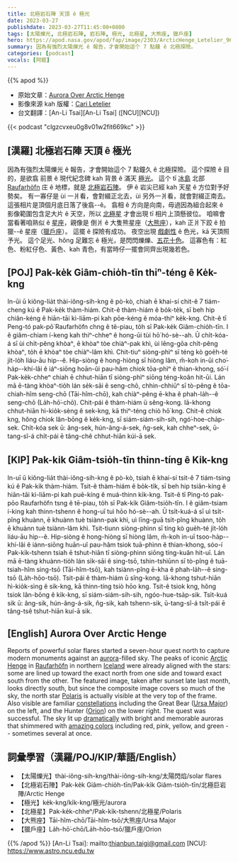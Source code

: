 ```yaml
---
title: 北極岩石陣 天頂 ê 極光
date: 2023-03-27
publishdate: 2023-03-27T11:45:00+0800
tags: [太陽爍光, 北極岩石陣, 岩石陣, 極光, 北極星, 大熊座, 獵戶座]
hero: https://apod.nasa.gov/apod/fap/image/2303/ArcticHenge_Letelier_960_annotated.jpg
summary: 因為有強烈太陽爍光 ê 報告，才會開始這个 7 點鐘 ê 北極探險。
categories: [podcast]
vocals: [阿錕]
---
```


{{% apod %}}

- 原始文章：[Aurora Over Arctic Henge](https://apod.nasa.gov/apod/ap230327.html)
- 影像來源 kah 版權：[Cari Letelier](https://cariletelier.com/about/)
- 台文翻譯：[An-Li Tsai][An-Li Tsai] ([NCU][NCU])

{{< podcast "clgzcvxeu0g8v01w2fit669kc" >}}

## [漢羅] 北極岩石陣 天頂 ê 極光
因為有強烈太陽爍光 ê 報告，才會開始這个 7 點鐘久 ê 北極探險。
這个探險 ê 目的，是欲翕 前景 ê 現代紀念碑 kah 背景 ê 滿天 [極光][aurora]。
這个 tī [冰島][Iceland] 北部 [Raufarhöfn][Raufarhöfn] 庄 ê 地標，就是 [北極岩石陣][Arctic Henge]。
伊 ê 岩尖已經 kah 天星 ê 方位對予好勢矣。
有一寡仔是 ùi 一爿看，會對綴正北去，ùi 另外一爿看，就會對綴正南去。
這張相片是頂個月底日落了後翕--ê。
翕相 ê 方向是向南，毋過因為組合起來 ê 影像範圍包含足大片 ê 天空，所以 [北極星][Polaris] 才會出現 tī 相片上頂懸彼位。
咱嘛會當看著咱熟似 ê [星座][constellations]，親像是 倒爿 ê 大隻熊星座（[大熊座][Ursa Major]），kah 正爿下跤 ê 拍獵--ê 星座（[獵戶座][Orion]）。
這擺 ê 探險有成功。
夜空出現 [戲劇性][dramatically] ê 色光，kā 天頂照予光。
這个足光、hŏng 足難忘 ê 極光，是閃閃爍爍、[五花十色][amazing colors]。
這寡色有：紅色、粉紅仔色、黃色、kah 青色，有當時仔一擺會同齊出現幾若色。

## [POJ] Pak-ke̍k Giâm-chio̍h-tīn thiⁿ-téng ê Ke̍k-kng
In-ūi ū kiông-lia̍t thài-iông-sih-kng ê pò-kò, chiah ē khai-sí chit-ê 7 tiám-cheng kú ê Pak-ke̍k thàm-hiám.
Chit-ê thàm-hiám ê bo̍k-te̍k, sī beh hip chiân-kéng ê hiān-tāi kì-liām-pi kah pōe-kéng ê móa-thiⁿ ke̍k-kng.
Chit-ê tī Peng-tó pak-pō͘ Raufarhöfn chng ê tē-piau, to̍h sī Pak-ke̍k Giâm-chio̍h-tīn.
I ê giâm-chiam í-keng kah thiⁿ-chheⁿ ê hong-ūi tùi hō͘ hó-sè--ah.
Ū chi̍t-kóa-á sī ùi chi̍t-pêng khòaⁿ, ē khòaⁿ tòe chiàⁿ-pak khì, ùi lēng-gōa chi̍t-pêng khòaⁿ, to̍h ē khòaⁿ tòe chiàⁿ-lâm khì.
Chit-tiuⁿ siòng-phìⁿ sī téng kò goe̍h-té ji̍t-lo̍h liáu-āu hip--ê.
Hip-siòng ê hong-hiòng sī hiòng lâm, m̄-koh in-ūi cho͘-ha̍p--khí-lâi ê iáⁿ-siōng hoān-ûi pau-hâm chiok tōa-phìⁿ ê thian-khong, só͘-í Pak-ke̍k-chheⁿ chiah ē chhut-hiān tī siòng-phìⁿ siōng téng-koân hit-ūi.
Lán mā ē-tàng khòaⁿ-tio̍h lán se̍k-sāi ê seng-chō, chhin-chhiūⁿ sī tò-pêng ê tōa-chiah-hîm seng-chō (Tāi-hîm-chō), kah chiàⁿ-pêng ē-kha ê phah-la̍h--ê seng-chō (La̍h-hō͘-chō).
Chit-pái ê thàm-hiám ū sêng-kong.
Iā-khong chhut-hiān hì-kio̍k-sèng ê sek-kng, kā thiⁿ-téng chiò hō͘ kng.
Chit-ê chiok kng, hŏng chiok lân-bōng ê ke̍k-kng, sī siám-siám-sih-sih, ngó͘-hoe-cha̍p-sek.
Chi̍t-kóa sek ū: âng-sek, hún-âng-á-sek, n̂g-sek, kah chheⁿ-sek, ū-tang-sî-á chi̍t-pái ē tâng-chê chhut-hiān kúi-ā sek.

## [KIP] Pak-ki̍k Giâm-tsio̍h-tīn thinn-tíng ê Ki̍k-kng
In-uī ū kiông-lia̍t thài-iông-sih-kng ê pò-kò, tsiah ē khai-sí tsit-ê 7 tiám-tsing kú ê Pak-ki̍k thàm-hiám.
Tsit-ê thàm-hiám ê bo̍k-ti̍k, sī beh hip tsiân-kíng ê hiān-tāi kì-liām-pi kah puē-kíng ê muá-thinn ki̍k-kng.
Tsit-ê tī Ping-tó pak-pōo Raufarhöfn tsng ê tē-piau, to̍h sī Pak-ki̍k Giâm-tsio̍h-tīn.
I ê giâm-tsiam í-king kah thinn-tshenn ê hong-uī tuì hōo hó-sè--ah.
Ū tsi̍t-kuá-á sī uì tsi̍t-pîng khuànn, ē khuànn tuè tsiànn-pak khì, uì līng-guā tsi̍t-pîng khuànn, to̍h ē khuànn tuè tsiànn-lâm khì.
Tsit-tiunn siòng-phìnn sī tíng kò gue̍h-té ji̍t-lo̍h liáu-āu hip--ê.
Hip-siòng ê hong-hiòng sī hiòng lâm, m̄-koh in-uī tsoo-ha̍p--khí-lâi ê iánn-siōng huān-uî pau-hâm tsiok tuā-phìnn ê thian-khong, sóo-í Pak-ki̍k-tshenn tsiah ē tshut-hiān tī siòng-phìnn siōng tíng-kuân hit-uī.
Lán mā ē-tàng khuànn-tio̍h lán si̍k-sāi ê sing-tsō, tshin-tshiūnn sī tò-pîng ê tuā-tsiah-hîm sing-tsō (Tāi-hîm-tsō), kah tsiànn-pîng ē-kha ê phah-la̍h--ê sing-tsō (La̍h-hōo-tsō).
Tsit-pái ê thàm-hiám ū sîng-kong.
Iā-khong tshut-hiān hì-kio̍k-sìng ê sik-kng, kā thinn-tíng tsiò hōo kng.
Tsit-ê tsiok kng, hŏng tsiok lân-bōng ê ki̍k-kng, sī siám-siám-sih-sih, ngóo-hue-tsa̍p-sik.
Tsi̍t-kuá sik ū: âng-sik, hún-âng-á-sik, n̂g-sik, kah tshenn-sik, ū-tang-sî-á tsi̍t-pái ē tâng-tsê tshut-hiān kuí-ā sik.

## [English] Aurora Over Arctic Henge
Reports of powerful solar flares started a seven-hour quest north to capture modern monuments against an [aurora][aurora]\-filled sky.
The peaks of iconic [Arctic Henge][Arctic Henge] in [Raufarhöfn][Raufarhöfn] in northern [Iceland][Iceland] were already aligned with the stars: some are lined up toward the exact north from one side and toward exact south from the other.
The featured image, taken after sunset late last month, looks directly south, but since the composite image covers so much of the sky, the north star [Polaris][Polaris] is actually visible at the very top of the frame.
Also visible are familiar [constellations][constellations] including the Great Bear ([Ursa Major][Ursa Major]) on the left, and the Hunter ([Orion][Orion]) on the lower right.
The quest was successful.
The sky lit up [dramatically][dramatically] with bright and memorable auroras that shimmered with [amazing colors][amazing colors] including red, pink, yellow, and green -- sometimes several at once.

## 詞彙學習（漢羅/POJ/KIP/華語/English）
- 【太陽爍光】thài-iông-sih-kng/thài-iông-sih-kng/太陽閃焰/solar flares
- 【北極岩石陣】Pak-ke̍k Giâm-chio̍h-tīn/Pak-ki̍k Giâm-tsio̍h-tīn/北極巨岩陣/Arctic Henge
- 【極光】ke̍k-kng/ki̍k-kng/極光/aurora
- 【北極星】Pak-ke̍k-chheⁿ/Pak-ki̍k-tshenn/北極星/Polaris
- 【大熊座】Tāi-hîm-chō/Tāi-hîm-tsō/大熊座/Ursa Major
- 【獵戶座】La̍h-hō͘-chō/La̍h-hōo-tsō/獵戶座/Orion


{{% /apod %}}
[An-Li Tsai]: mailto:thianbun.taigi@gmail.com
[NCU]: https://www.astro.ncu.edu.tw

[copyright]: https://apod.nasa.gov/apod/fap/lib/about_apod.html#srapply
[License]: https://creativecommons.org/licenses/by/2.0/

[aurora]:https://spaceplace.nasa.gov/aurora/
[Arctic Henge]:https://www.northiceland.is/en/place/arctic-henge
[Raufarhöfn]:https://en.wikipedia.org/wiki/Raufarh%C3%B6fn
[Iceland]:https://en.wikipedia.org/wiki/Iceland
[Polaris]:https://apod.nasa.gov/apod/ap210428.html
[constellations]:https://spaceplace.nasa.gov/constellations/
[Ursa Major]:https://en.wikipedia.org/wiki/Ursa_Major
[Orion]:https://en.wikipedia.org/wiki/Orion_(constellation)#History_and_mythology
[dramatically]:https://media.istockphoto.com/id/1361306507/photo/funny-cat-looking-shocked-with-mouth-open.jpg?s=612x612&w=0&k=20&c=nZC2BlXoiC2tycIsiv_PvmUSwKhctikzVLy4Y3pgp10=
[amazing colors]:https://www.exploratorium.edu/learning_studio/auroras/difcolors.html

